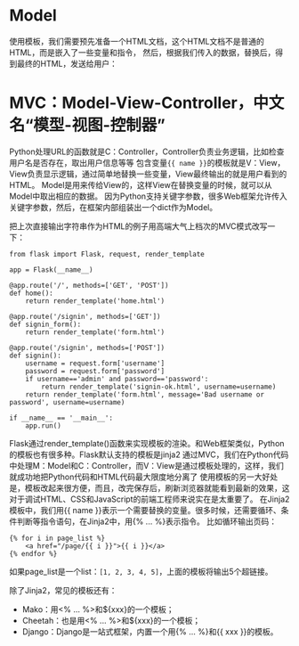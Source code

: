 # Model
使用模板，我们需要预先准备一个HTML文档，这个HTML文档不是普通的HTML，而是嵌入了一些变量和指令，
然后，根据我们传入的数据，替换后，得到最终的HTML，发送给用户：

# MVC：Model-View-Controller，中文名“模型-视图-控制器”
Python处理URL的函数就是C：Controller，Controller负责业务逻辑，比如检查用户名是否存在，取出用户信息等等
包含变量`{{ name }}`的模板就是V：View，View负责显示逻辑，通过简单地替换一些变量，View最终输出的就是用户看到的HTML。
Model是用来传给View的，这样View在替换变量的时候，就可以从Model中取出相应的数据。
因为Python支持关键字参数，很多Web框架允许传入关键字参数，然后，在框架内部组装出一个dict作为Model。

把上次直接输出字符串作为HTML的例子用高端大气上档次的MVC模式改写一下：
```
from flask import Flask, request, render_template

app = Flask(__name__)

@app.route('/', methods=['GET', 'POST'])
def home():
    return render_template('home.html')

@app.route('/signin', methods=['GET'])
def signin_form():
    return render_template('form.html')

@app.route('/signin', methods=['POST'])
def signin():
    username = request.form['username']
    password = request.form['password']
    if username=='admin' and password=='password':
        return render_template('signin-ok.html', username=username)
    return render_template('form.html', message='Bad username or password', username=username)

if __name__ == '__main__':
    app.run()
```
Flask通过render_template()函数来实现模板的渲染。和Web框架类似，Python的模板也有很多种。Flask默认支持的模板是jinja2
通过MVC，我们在Python代码中处理M：Model和C：Controller，而V：View是通过模板处理的，这样，我们就成功地把Python代码和HTML代码最大限度地分离了
使用模板的另一大好处是，模板改起来很方便，而且，改完保存后，刷新浏览器就能看到最新的效果，这对于调试HTML、CSS和JavaScript的前端工程师来说实在是太重要了。
在Jinja2模板中，我们用{{ name }}表示一个需要替换的变量。很多时候，还需要循环、条件判断等指令语句，在Jinja2中，用{% ... %}表示指令。
比如循环输出页码：
```
{% for i in page_list %}
    <a href="/page/{{ i }}">{{ i }}</a>
{% endfor %}
```
如果page_list是一个list：`[1, 2, 3, 4, 5]`，上面的模板将输出5个超链接。

除了Jinja2，常见的模板还有：
- Mako：用<% ... %>和${xxx}的一个模板；
- Cheetah：也是用<% ... %>和${xxx}的一个模板；
- Django：Django是一站式框架，内置一个用{% ... %}和{{ xxx }}的模板。